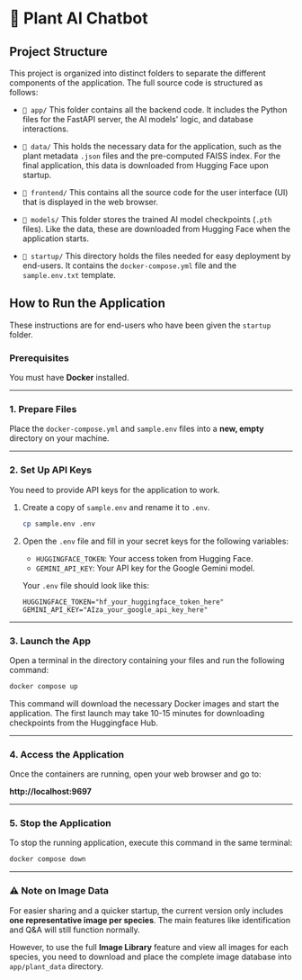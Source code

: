 # 🌿 Plant AI Chatbot

## Project Structure

This project is organized into distinct folders to separate the different components of the application. The full source code is structured as follows:

  * `📁 app/`
    This folder contains all the backend code. It includes the Python files for the FastAPI server, the AI models' logic, and database interactions.

  * `📁 data/`
    This holds the necessary data for the application, such as the plant metadata `.json` files and the pre-computed FAISS index. For the final application, this data is downloaded from Hugging Face upon startup.

  * `📁 frontend/`
    This contains all the source code for the user interface (UI) that is displayed in the web browser.

  * `📁 models/`
    This folder stores the trained AI model checkpoints (`.pth` files). Like the data, these are downloaded from Hugging Face when the application starts.

  * `📁 startup/`
    This directory holds the files needed for easy deployment by end-users. It contains the `docker-compose.yml` file and the `sample.env.txt` template.

## How to Run the Application

These instructions are for end-users who have been given the `startup` folder.

### Prerequisites

You must have **Docker** installed.

-----

### 1\. Prepare Files

Place the `docker-compose.yml` and `sample.env` files into a **new, empty** directory on your machine.

-----

### 2\. Set Up API Keys

You need to provide API keys for the application to work.

1.  Create a copy of `sample.env` and rename it to `.env`.

    ```bash
    cp sample.env .env
    ```

2.  Open the `.env` file and fill in your secret keys for the following variables:

      * `HUGGINGFACE_TOKEN`: Your access token from Hugging Face.
      * `GEMINI_API_KEY`: Your API key for the Google Gemini model.

    Your `.env` file should look like this:

    ```env
    HUGGINGFACE_TOKEN="hf_your_huggingface_token_here"
    GEMINI_API_KEY="AIza_your_google_api_key_here"
    ```

-----

### 3\. Launch the App

Open a terminal in the directory containing your files and run the following command:

```bash
docker compose up
```

This command will download the necessary Docker images and start the application. The first launch may take 10-15 minutes for downloading checkpoints from the Huggingface Hub.

-----

### 4\. Access the Application

Once the containers are running, open your web browser and go to:

**http://localhost:9697**

-----

### 5\. Stop the Application

To stop the running application, execute this command in the same terminal:

```bash
docker compose down
```

-----

### ⚠️ Note on Image Data

For easier sharing and a quicker startup, the current version only includes **one representative image per species**. The main features like identification and Q\&A will still function normally.

However, to use the full **Image Library** feature and view all images for each species, you need to download and place the complete image database into `app/plant_data` directory.
